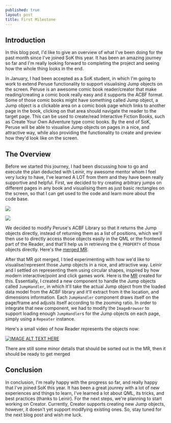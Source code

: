 ```yaml
---
published: true
layout: post
title: First Milestone
---
```

## Introduction

In this blog post, I'd like to give an overview of what I've been doing for the past month since I've joined SoK this year. It has been an amazing journey so far and I'm really looking forward to completing the project and seeing how the whole thing looks in the end.

In January, I had been accepted as a SoK student, in which I'm going to work to extend Peruse functionality to support visualising Jump objects on the screen. Peruse is an awesome comic book reader/creator that make reading/creating a comic book really easy and it supports the ACBF format. Some of those comic books might have something called Jump object, a Jump object is a clickable area on a comic book page which links to another page in the book, clicking on that area should navigate the reader to the target page. This can be used to create/read Interactive Fiction Books, such as Create Your Own Adventure type comic books. By the end of SoK, Peruse will be able to visualise Jump objects on pages in a nice, and attractive way, while also providing the functionality to create and preview how they'd look like on the screen.

## The Overview

Before we started this journey, I had been discussing how to go and execute the plan deducted with Leinir, my awesome mentor whom I feel very lucky to have, I've learned A LOT from them and they have been really supportive and helpful. First, we decided to try creating arbitrary jumps on different pages in any book and visualising them as just basic rectangles on the screen, so that I can get used to the code and learn more about the code base.

![](https://invent.kde.org/graphics/peruse/uploads/0149b24d71768b380869f7bce18fd368/image.png)

![](https://invent.kde.org/graphics/peruse/uploads/e18100defaf02c78d811acb79dd94f5d/image.png)

We decided to modify Peruse's ACBF Library so that it returns the Jump objects directly, instead of returning them as a list of positions, which we'll then use to directly access those objects easily in the QML or the frontend part of the Reader, and that'll help us in retrieving the `Q_PROPERTY` of those objects directly. Here's the [merged MR](https://invent.kde.org/graphics/peruse/-/merge_requests/13).

After that MR got merged, I tried experimenting with how we'd like to visualise/represent those Jump objects in a nice, and attractive way. Leinir and I settled on representing them using circular shapes, inspired by how modern interactive/point and click games work. Here is the [MR](https://invent.kde.org/graphics/peruse/-/merge_requests/12) created for this. Essentially, I created a new component to handle the Jump objects called `JumpHandler`, in which it'll take the actual Jump object from the loaded data model from the ACBF library and it'll extract from it the location, and dimensions information. Each `JumpHandler` component draws itself on the page/frame and adjusts itself according to the zooming ratio. In order to integrate that new component, we had to modify the `ImageBrowser` to support loading enough `JumpHandler`s for the Jump objects on each page, simply using a `Repeater` instance.

Here's a small video of how Reader represents the objects now:

[![IMAGE ALT TEXT HERE](http://img.youtube.com/vi/izcaGrXT7UI/0.jpg)](http://www.youtube.com/watch?v=izcaGrXT7UI)

There are still some minor details that should be sorted out in the MR, then it should be ready to get merged

## Conclusion

In conclusion, I'm really happy with the progress so far, and really happy that I've joined SoK this year. It has been a great jounrey with a lot of new experiences and things to learn, I've learned a lot about QML, its tricks, and best practices (thanks to Leinir). For the next steps, we're planning to start working on Creator. Currently, Creator supports creating new Jump objects, however, it doesn't yet support modifying existing ones. So, stay tuned for the next blog post and wish me luck.
